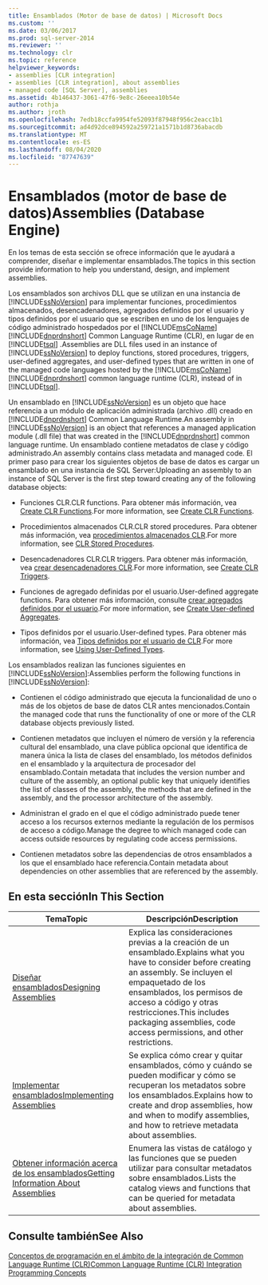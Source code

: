 ```yaml
---
title: Ensamblados (Motor de base de datos) | Microsoft Docs
ms.custom: ''
ms.date: 03/06/2017
ms.prod: sql-server-2014
ms.reviewer: ''
ms.technology: clr
ms.topic: reference
helpviewer_keywords:
- assemblies [CLR integration]
- assemblies [CLR integration], about assemblies
- managed code [SQL Server], assemblies
ms.assetid: 4b146437-3061-47f6-9e8c-26eeea10b54e
author: rothja
ms.author: jroth
ms.openlocfilehash: 7edb18ccfa9954fe52093f87948f956c2eacc1b1
ms.sourcegitcommit: ad4d92dce894592a259721a1571b1d8736abacdb
ms.translationtype: MT
ms.contentlocale: es-ES
ms.lasthandoff: 08/04/2020
ms.locfileid: "87747639"
---
```

# <a name="assemblies-database-engine"></a><span data-ttu-id="7ec5f-102">Ensamblados (motor de base de datos)</span><span class="sxs-lookup"><span data-stu-id="7ec5f-102">Assemblies (Database Engine)</span></span>
  <span data-ttu-id="7ec5f-103">En los temas de esta sección se ofrece información que le ayudará a comprender, diseñar e implementar ensamblados.</span><span class="sxs-lookup"><span data-stu-id="7ec5f-103">The topics in this section provide information to help you understand, design, and implement assemblies.</span></span>  
  
 <span data-ttu-id="7ec5f-104">Los ensamblados son archivos DLL que se utilizan en una instancia de [!INCLUDE[ssNoVersion](../../../includes/ssnoversion-md.md)] para implementar funciones, procedimientos almacenados, desencadenadores, agregados definidos por el usuario y tipos definidos por el usuario que se escriben en uno de los lenguajes de código administrado hospedados por el [!INCLUDE[msCoName](../../../includes/msconame-md.md)] [!INCLUDE[dnprdnshort](../../../includes/dnprdnshort-md.md)] Common Language Runtime (CLR), en lugar de en [!INCLUDE[tsql](../../../includes/tsql-md.md)] .</span><span class="sxs-lookup"><span data-stu-id="7ec5f-104">Assemblies are DLL files used in an instance of [!INCLUDE[ssNoVersion](../../../includes/ssnoversion-md.md)] to deploy functions, stored procedures, triggers, user-defined aggregates, and user-defined types that are written in one of the managed code languages hosted by the [!INCLUDE[msCoName](../../../includes/msconame-md.md)][!INCLUDE[dnprdnshort](../../../includes/dnprdnshort-md.md)] common language runtime (CLR), instead of in [!INCLUDE[tsql](../../../includes/tsql-md.md)].</span></span>  
  
 <span data-ttu-id="7ec5f-105">Un ensamblado en [!INCLUDE[ssNoVersion](../../../includes/ssnoversion-md.md)] es un objeto que hace referencia a un módulo de aplicación administrada (archivo .dll) creado en [!INCLUDE[dnprdnshort](../../../includes/dnprdnshort-md.md)] Common Language Runtime.</span><span class="sxs-lookup"><span data-stu-id="7ec5f-105">An assembly in [!INCLUDE[ssNoVersion](../../../includes/ssnoversion-md.md)] is an object that references a managed application module (.dll file) that was created in the [!INCLUDE[dnprdnshort](../../../includes/dnprdnshort-md.md)] common language runtime.</span></span> <span data-ttu-id="7ec5f-106">Un ensamblado contiene metadatos de clase y código administrado.</span><span class="sxs-lookup"><span data-stu-id="7ec5f-106">An assembly contains class metadata and managed code.</span></span> <span data-ttu-id="7ec5f-107">El primer paso para crear los siguientes objetos de base de datos es cargar un ensamblado en una instancia de SQL Server:</span><span class="sxs-lookup"><span data-stu-id="7ec5f-107">Uploading an assembly to an instance of SQL Server is the first step toward creating any of the following database objects:</span></span>  
  
-   <span data-ttu-id="7ec5f-108">Funciones CLR.</span><span class="sxs-lookup"><span data-stu-id="7ec5f-108">CLR functions.</span></span> <span data-ttu-id="7ec5f-109">Para obtener más información, vea [Create CLR Functions](../user-defined-functions/create-clr-functions.md).</span><span class="sxs-lookup"><span data-stu-id="7ec5f-109">For more information, see [Create CLR Functions](../user-defined-functions/create-clr-functions.md).</span></span>  
  
-   <span data-ttu-id="7ec5f-110">Procedimientos almacenados CLR.</span><span class="sxs-lookup"><span data-stu-id="7ec5f-110">CLR stored procedures.</span></span> <span data-ttu-id="7ec5f-111">Para obtener más información, vea [procedimientos almacenados CLR](../../database-engine/dev-guide/clr-stored-procedures.md).</span><span class="sxs-lookup"><span data-stu-id="7ec5f-111">For more information, see [CLR Stored Procedures](../../database-engine/dev-guide/clr-stored-procedures.md).</span></span>  
  
-   <span data-ttu-id="7ec5f-112">Desencadenadores CLR.</span><span class="sxs-lookup"><span data-stu-id="7ec5f-112">CLR triggers.</span></span> <span data-ttu-id="7ec5f-113">Para obtener más información, vea [crear desencadenadores CLR](../triggers/create-clr-triggers.md).</span><span class="sxs-lookup"><span data-stu-id="7ec5f-113">For more information, see [Create CLR Triggers](../triggers/create-clr-triggers.md).</span></span>  
  
-   <span data-ttu-id="7ec5f-114">Funciones de agregado definidas por el usuario.</span><span class="sxs-lookup"><span data-stu-id="7ec5f-114">User-defined aggregate functions.</span></span> <span data-ttu-id="7ec5f-115">Para obtener más información, consulte [crear agregados definidos por el usuario](../user-defined-functions/create-user-defined-aggregates.md).</span><span class="sxs-lookup"><span data-stu-id="7ec5f-115">For more information, see [Create User-defined Aggregates](../user-defined-functions/create-user-defined-aggregates.md).</span></span>  
  
-   <span data-ttu-id="7ec5f-116">Tipos definidos por el usuario.</span><span class="sxs-lookup"><span data-stu-id="7ec5f-116">User-defined types.</span></span> <span data-ttu-id="7ec5f-117">Para obtener más información, vea [Tipos definidos por el usuario de CLR](../native-client/features/using-user-defined-types.md).</span><span class="sxs-lookup"><span data-stu-id="7ec5f-117">For more information, see [Using User-Defined Types](../native-client/features/using-user-defined-types.md).</span></span>  
  
 <span data-ttu-id="7ec5f-118">Los ensamblados realizan las funciones siguientes en [!INCLUDE[ssNoVersion](../../../includes/ssnoversion-md.md)]:</span><span class="sxs-lookup"><span data-stu-id="7ec5f-118">Assemblies perform the following functions in [!INCLUDE[ssNoVersion](../../../includes/ssnoversion-md.md)]:</span></span>  
  
-   <span data-ttu-id="7ec5f-119">Contienen el código administrado que ejecuta la funcionalidad de uno o más de los objetos de base de datos CLR antes mencionados.</span><span class="sxs-lookup"><span data-stu-id="7ec5f-119">Contain the managed code that runs the functionality of one or more of the CLR database objects previously listed.</span></span>  
  
-   <span data-ttu-id="7ec5f-120">Contienen metadatos que incluyen el número de versión y la referencia cultural del ensamblado, una clave pública opcional que identifica de manera única la lista de clases del ensamblado, los métodos definidos en el ensamblado y la arquitectura de procesador del ensamblado.</span><span class="sxs-lookup"><span data-stu-id="7ec5f-120">Contain metadata that includes the version number and culture of the assembly, an optional public key that uniquely identifies the list of classes of the assembly, the methods that are defined in the assembly, and the processor architecture of the assembly.</span></span>  
  
-   <span data-ttu-id="7ec5f-121">Administran el grado en el que el código administrado puede tener acceso a los recursos externos mediante la regulación de los permisos de acceso a código.</span><span class="sxs-lookup"><span data-stu-id="7ec5f-121">Manage the degree to which managed code can access outside resources by regulating code access permissions.</span></span>  
  
-   <span data-ttu-id="7ec5f-122">Contienen metadatos sobre las dependencias de otros ensamblados a los que el ensamblado hace referencia.</span><span class="sxs-lookup"><span data-stu-id="7ec5f-122">Contain metadata about dependencies on other assemblies that are referenced by the assembly.</span></span>  
  
## <a name="in-this-section"></a><span data-ttu-id="7ec5f-123">En esta sección</span><span class="sxs-lookup"><span data-stu-id="7ec5f-123">In This Section</span></span>  
  
|<span data-ttu-id="7ec5f-124">Tema</span><span class="sxs-lookup"><span data-stu-id="7ec5f-124">Topic</span></span>|<span data-ttu-id="7ec5f-125">Descripción</span><span class="sxs-lookup"><span data-stu-id="7ec5f-125">Description</span></span>|  
|-----------|-----------------|  
|[<span data-ttu-id="7ec5f-126">Diseñar ensamblados</span><span class="sxs-lookup"><span data-stu-id="7ec5f-126">Designing Assemblies</span></span>](assemblies-designing.md)|<span data-ttu-id="7ec5f-127">Explica las consideraciones previas a la creación de un ensamblado.</span><span class="sxs-lookup"><span data-stu-id="7ec5f-127">Explains what you have to consider before creating an assembly.</span></span> <span data-ttu-id="7ec5f-128">Se incluyen el empaquetado de los ensamblados, los permisos de acceso a código y otras restricciones.</span><span class="sxs-lookup"><span data-stu-id="7ec5f-128">This includes packaging assemblies, code access permissions, and other restrictions.</span></span>|  
|[<span data-ttu-id="7ec5f-129">Implementar ensamblados</span><span class="sxs-lookup"><span data-stu-id="7ec5f-129">Implementing Assemblies</span></span>](assemblies-implementing.md)|<span data-ttu-id="7ec5f-130">Se explica cómo crear y quitar ensamblados, cómo y cuándo se pueden modificar y cómo se recuperan los metadatos sobre los ensamblados.</span><span class="sxs-lookup"><span data-stu-id="7ec5f-130">Explains how to create and drop assemblies, how and when to modify assemblies, and how to retrieve metadata about assemblies.</span></span>|  
|[<span data-ttu-id="7ec5f-131">Obtener información acerca de los ensamblados</span><span class="sxs-lookup"><span data-stu-id="7ec5f-131">Getting Information About Assemblies</span></span>](assemblies-getting-information.md)|<span data-ttu-id="7ec5f-132">Enumera las vistas de catálogo y las funciones que se pueden utilizar para consultar metadatos sobre ensamblados.</span><span class="sxs-lookup"><span data-stu-id="7ec5f-132">Lists the catalog views and functions that can be queried for metadata about assemblies.</span></span>|  
  
## <a name="see-also"></a><span data-ttu-id="7ec5f-133">Consulte también</span><span class="sxs-lookup"><span data-stu-id="7ec5f-133">See Also</span></span>  
 [<span data-ttu-id="7ec5f-134">Conceptos de programación en el ámbito de la integración de Common Language Runtime &#40;CLR&#41;</span><span class="sxs-lookup"><span data-stu-id="7ec5f-134">Common Language Runtime &#40;CLR&#41; Integration Programming Concepts</span></span>](common-language-runtime-clr-integration-programming-concepts.md)  
  
  
